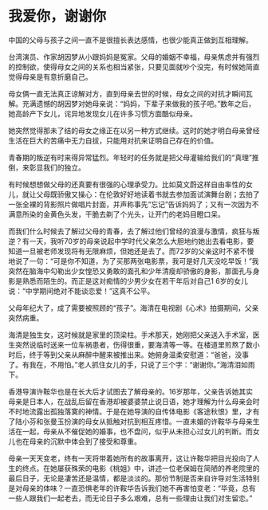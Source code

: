 # 我爱你，谢谢你

中国的父母与孩子之间一直不是很擅长表达感情，也很少能真正做到互相理解。 

台湾演员、作家胡因梦从小跟妈妈是冤家。父母的婚姻不幸福，母亲焦虑并有强烈的控制欲，使得母女之间的关系也相当紧张，只要见面就吵个没完，有时候她简直觉得母亲是有意折磨自己。 

母女俩一直无法真正谅解对方，直到母亲去世的时候，母女之间的对抗才瞬间瓦解。充满遗憾的胡因梦对她母亲说：“妈妈，下辈子来做我的孩子吧。”数年之后，她高龄产下女儿，诧异地发现女儿在许多习惯方面酷似母亲。 

她突然觉得那未了结的母女之缘正在以另一种方式继续。这时的她才明白母亲曾经生活在巨大的苦痛中无力自拔，只能用对抗来证明自己存在的价值。 

青春期的叛逆有时来得异常猛烈。年轻时的任务就是把父母灌输给我们的“真理”推倒，来彰显我们的独立。 

有时候想想做父母的还真要有很强的心理承受力。比如莫文蔚这样自由率性的女儿，就让父母既骄傲又操心：在伦敦好好地读着书就去参加面试演舞台剧；去拍了一张全裸的背影照片做唱片封面，并声称事先“忘记”告诉妈妈了；又有一次因为不满意所染的金黄色头发，干脆去剃了个光头，让开门的老妈目瞪口呆。 

而我们什么时候去了解过父母的青春，去了解过他们曾经的浪漫与激情，疯狂与叛逆？有一天，我听70岁的母亲说起中学时代父亲怎么大胆地约她出去看电影，要知道一旦被老师发现将有无限麻烦，但她还是去了。而72岁的父亲这时不紧不慢地说了一句：“可是你不知道，为了买那两张电影票，我可是好几天没吃早饭！”我突然在脑海中勾勒出少女惶恐又勇敢的面孔和少年清瘦却骄傲的身影，那面孔与身影是熟悉而陌生的。而正是这对痴情的少男少女在若干年后对自己1 6岁的女儿说：“中学期间绝对不能谈恋爱！”这真不公平。 

父母年纪大了，成了需要被照顾的“孩子”。海清在电视剧《心术》拍摄期间，父亲突然病重。 

海清是独生女，这时候就是家里的顶梁柱。手术那天，她刚把父亲送入手术室，医生突然说临时送来一位车祸患者，伤得很重，要海清等一等。在楼道里煎熬了数小时后，终于等到父亲从麻醉中醒来被推出来。她俯身温柔安慰道：“爸爸，没事了。有我在，不用怕。”老人抓住女儿的手，只说了三个字：“谢谢你。”海清泪如雨下。 

香港导演许鞍华也是在长大后才试图去了解母亲的。16岁那年，父亲告诉她其实母亲是日本人，在战乱后留在香港却被婆婆禁止说日语，她才理解为什么母亲会时不时地流露出孤独落寞的神情。于是在她导演的自传体电影《客途秋恨》里，才有了陆小芬和张曼玉扮演的母女从抵触对抗到相互疼惜。一直未婚的许鞍华与母亲生活在一起，母亲从不催促她的婚事，也不盘问，似乎从未担心过女儿的判断。而女儿也在母亲的沉默中体会到了接受和尊重。 

母亲一天天变老，终有一天将带着她所有的故事离开，这让许鞍华把目光投向了人生的终点。在她屡获殊荣的电影《桃姐》中，讲述一位老保姆在简陋的养老院里的最后日子，无论是凄苦还是温情，都是淡淡的。那份节制是否来自许导对生活特别是对母亲的体味？一直恐惧老年的许鞍华告诉我们她不再害怕变老：“毕竟，总有一些人跟我们一起老去，而无论日子多么艰难，总有一些理由让我们对生留恋。”